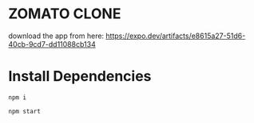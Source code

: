 # ZOMATO CLONE

download the app from here: https://expo.dev/artifacts/e8615a27-51d6-40cb-9cd7-dd11088cb134

# Install Dependencies

`npm i`

`npm start`
